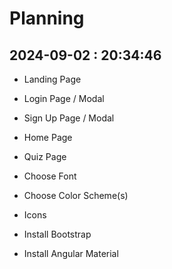# Planning

## 2024-09-02 : 20:34:46

- Landing Page
- Login Page / Modal
- Sign Up Page / Modal
- Home Page
- Quiz Page

- Choose Font
- Choose Color Scheme(s)
- Icons

- Install Bootstrap
- Install Angular Material
